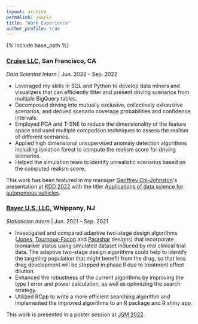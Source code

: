 ```yaml
---
layout: archive
permalink: /work/
title: "Work Experience"
author_profile: true
---
```


{% include base_path %}



### [Cruise LLC](https://getcruise.com/), San Francisco, CA
*Data Scientist Intern* | Jun. 2022 – Sep. 2022

- Leveraged my skills in SQL and Python to develop data miners and visualizers that can efficiently filter and present driving scenarios from multiple BigQuery tables.
- Decomposed driving into mutually exclusive, collectively exhaustive scenarios, and derived scenario coverage probabilities and confidence intervals.
- Employed PCA and T-SNE to reduce the dimensionality of the feature space and used multiple comparison techniques to assess the realism of different scenarios.
- Applied high dimensional unsupervised anomaly detection algorithms including isolation forest to compute the realism score for driving scenarios.
- Helped the simulation team to identify unrealistic scenarios based on the computed realism score.

This work has been featured in my manager [Geoffrey Chi-Johnston](https://scholar.google.com/citations?user=SpXgsjoAAAAJ&hl=en)'s presentation at [KDD 2022](https://kdd.org/kdd2022/ADSSpeaker.html) with the title: [Applications of data science for autonomous vehicles](https://youtu.be/prqcB09XPTU).

### [Bayer U.S. LLC](https://www.bayer.com/en/us/bayer-united-states-of-america), Whippany, NJ
*Statistician Intern* | Jun. 2021 – Sep. 2021

- Investigated and compared adaptive two-stage design algorithms ([Jones](https://www.sciencedirect.com/science/article/pii/S1551714407000353), [Tournoux-Facon](https://onlinelibrary.wiley.com/doi/abs/10.1002/sim.4148) and [Parashar](https://onlinelibrary.wiley.com/doi/full/10.1002/pst.1742) designs) that incorporate biomarker status using simulated dataset induced by real clinical trial data. The adaptive two-stage design algorithms could help to identify the targeting population that might benefit from the drug, so that less drug development will be stopped in phase II due to treatment effect dilution.
- Enhanced the robustness of the current algorithms by improving the type I error and power calculation, as well as optimizing the search strategy.
- Utilized RCpp to write a more efficient searching algorithm and implemented the improved algorithms to an R package and R shiny app.

This work is presented in a poster session at [JSM 2022](https://ww2.amstat.org/meetings/jsm/2022/onlineprogram/AbstractDetails.cfm?abstractid=322906). 
